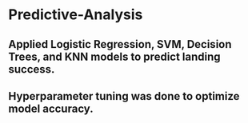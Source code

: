 # Predictive-Analysis
## Applied Logistic Regression, SVM, Decision Trees, and KNN models to predict landing success.
## Hyperparameter tuning was done to optimize model accuracy.
